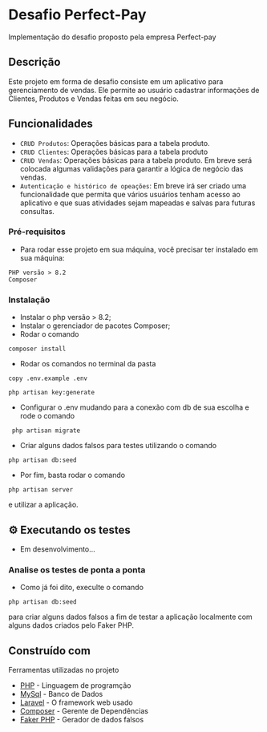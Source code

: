 # Desafio Perfect-Pay

Implementação do desafio proposto pela empresa Perfect-pay

## Descrição

Este projeto em forma de desafio consiste em um aplicativo para gerenciamento de vendas. Ele permite ao usuário cadastrar informações de Clientes, Produtos e Vendas feitas em seu negócio. 

## Funcionalidades 

- `CRUD Produtos`: Operações básicas para a tabela produto. 
- `CRUD Clientes`: Operações básicas para a tabela produto
- `CRUD Vendas`: Operações básicas para a tabela produto. Em breve será colocada algumas validações para garantir a lógica de negócio das vendas.
- `Autenticação e histórico de opeações`: Em breve irá ser criado uma funcionalidade que permita que vários usuários tenham acesso ao aplicativo e que suas atividades sejam mapeadas e salvas para futuras consultas.

### Pré-requisitos
- Para rodar esse projeto em sua máquina, você precisar ter instalado em sua máquina:

```
PHP versão > 8.2
Composer
```

###  Instalação

- Instalar o php versão > 8.2;
- Instalar o gerenciador de pacotes Composer;
- Rodar o comando 

``` 
composer install
```

- Rodar os comandos no terminal da  pasta 

``` 
copy .env.example .env
```

``` 
php artisan key:generate
``` 

- Configurar o .env mudando para a conexão com db de sua escolha e rode o comando

``` 
 php artisan migrate
``` 

- Criar alguns dados falsos para testes utilizando o comando 

``` 
php artisan db:seed
``` 

- Por fim, basta rodar o comando 

``` 
php artisan server
``` 

e utilizar a aplicação.

## 



## ⚙️ Executando os testes

- Em desenvolvimento...

###  Analise os testes de ponta a ponta

- Como já foi dito, execulte o comando 

``` 
php artisan db:seed
``` 
para criar alguns dados falsos a fim de testar a aplicação localmente com alguns dados criados pelo Faker PHP. 

##  Construído com

Ferramentas utilizadas no projeto

* [PHP](https://www.php.net/) - Linguagem de programção 
* [MySql](https://www.mysql.com/) - Banco de Dados  
* [Laravel](https://laravel.com/) - O framework web usado
* [Composer](https://getcomposer.or) - Gerente de Dependências
* [Faker PHP](https://fakerphp.org/) - Gerador de dados falsos



